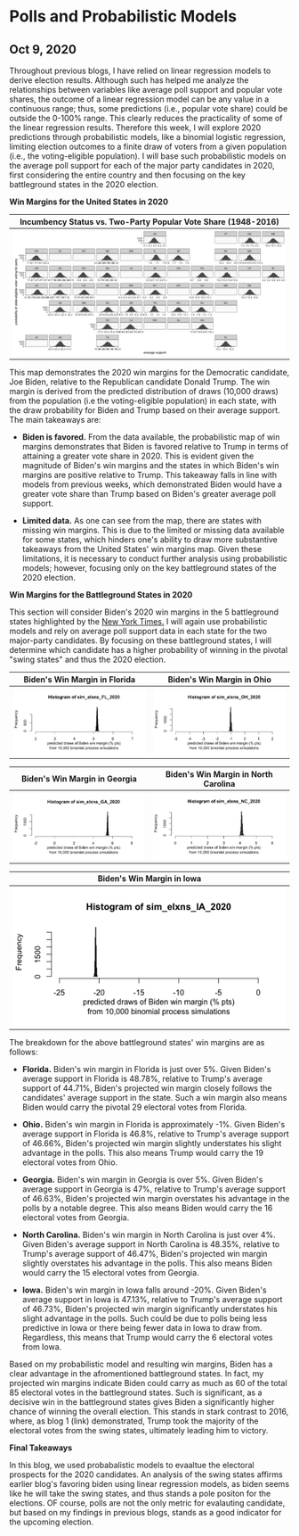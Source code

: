 # Polls and Probabilistic Models
## Oct 9, 2020

Throughout previous blogs, I have relied on linear regression models to derive election results. Although such has helped me analyze the relationships between variables like average poll support and popular vote shares, the outcome of a linear regression model can be any value in a continuous range; thus, some predictions (i.e., popular vote share) could be outside the 0-100% range. This clearly reduces the practicality of some of the linear regression results. Therefore this week, I will explore 2020 predictions through probabilistic models, like a binomial logistic regression, limiting election outcomes to a finite draw of voters from a given population (i.e., the voting-eligible population). I will base such probabilistic models on the average poll support for each of the major party candidates in 2020, first considering the entire country and then focusing on the key battleground states in the 2020 election. 

**Win Margins for the United States in 2020**

|Incumbency Status vs. Two-Party Popular Vote Share (1948-2016) |
|:-:|
|![](Prob1.png)|

This map demonstrates the 2020 win margins for the Democratic candidate, Joe Biden, relative to the Republican candidate Donald Trump. The win margin is derived from the predicted distribution of draws (10,000 draws) from the population (i.e the voting-eligible population) in each state, with the draw probability for Biden and Trump based on their average support. The main takeaways are:

* **Biden is favored.** From the data available, the probabilistic map of win margins demonstrates that Biden is favored relative to Trump in terms of attaining a greater vote share in 2020. This is evident given the magnitude of Biden's win margins and the states in which Biden's win margins are positive relative to Trump. This takeaway falls in line with models from previous weeks, which demonstrated Biden would have a greater vote share than Trump based on Biden's greater average poll support.

* **Limited data.** As one can see from the map, there are states with missing win margins. This is due to the limited or missing data available for some states, which hinders one's ability to draw more substantive takeaways from the United States' win margins map. Given these limitations, it is necessary to conduct further analysis using probabilistic models; however, focusing only on the key battleground states of the 2020 election.

**Win Margins for the Battleground States in 2020**

This section will consider Biden's 2020 win margins in the 5 battleground states highlighted by the [New York Times.](https://www.nytimes.com/interactive/2020/us/elections/election-states-biden-trump.html) I will again use probabilistic models and rely on average poll support data in each state for the two major-party candidates. By focusing on these battleground states, I will determine which candidate has a higher probability of winning in the pivotal "swing states" and thus the 2020 election. 

Biden's Win Margin in Florida  |  Biden's Win Margin in Ohio
:-------------------------:|:-------------------------:
![](Prob2.png)|![](Prob3.png)

Biden's Win Margin in Georgia  |  Biden's Win Margin in North Carolina
:-------------------------:|:-------------------------:
![](Prob4.png)|![](Prob5.png)

|Biden's Win Margin in Iowa |
|:-:|
|![](Prob6.png)|

The breakdown for the above battleground states' win margins are as follows:

* **Florida.** Biden's win margin in Florida is just over 5%. Given Biden's average support in Florida is 48.78%, relative to Trump's average support of 44.71%, Biden's projected win margin closely follows the candidates' average support in the state. Such a win margin also means Biden would carry the pivotal 29 electoral votes from Florida. 

* **Ohio.** Biden's win margin in Florida is approximately -1%. Given Biden's average support in Florida is 46.8%, relative to Trump's average support of 46.66%, Biden's projected win margin slightly understates his slight advantage in the polls. This also means Trump would carry the 19 electoral votes from Ohio. 

* **Georgia.** Biden's win margin in Georgia is over 5%. Given Biden's average support in Georgia is 47%, relative to Trump's average support of 46.63%, Biden's projected win margin overstates his advantage in the polls by a notable degree. This also means Biden would carry the 16 electoral votes from Georgia. 

* **North Carolina.** Biden's win margin in North Carolina is just over 4%. Given Biden's average support in North Carolina is 48.35%, relative to Trump's average support of 46.47%, Biden's projected win margin slightly overstates his advantage in the polls. This also means Biden would carry the 15 electoral votes from Georgia.

* **Iowa.** Biden's win margin in Iowa falls around -20%. Given Biden's average support in Iowa is 47.13%, relative to Trump's average support of 46.73%, Biden's projected win margin significantly understates his slight advantage in the polls. Such could be due to polls being less predictive in Iowa or there being fewer data in Iowa to draw from. Regardless, this means that Trump would carry the 6 electoral votes from Iowa. 

Based on my probabilistic model and resulting win margins, Biden has a clear advantage in the afromentioned battleground states. In fact, my projected win margins indicate Biden could carry as much as 60 of the total 85 electoral votes in the battleground states. Such is significant, as a decisive win in the battleground states gives Biden a significantly higher chance of winning the overall election. This stands in stark contrast to 2016, where, as blog 1 (link) demonstrated, Trump took the majority of the electoral votes from the swing states, ultimately leading him to victory. 

**Final Takeaways**

In this blog, we used probabalistic models to evaaltue the electoral prospects for the 2020 candidates. An analysis of the swing states affirms earlier blog's favoring biden using linear regression models, as biden seems like he will take the swing states, and thus stands a pole positon for the elections. OF course, polls are not the only metric for evalauting candidate, but based on my findings in previous blogs, stands as a good indicator for the upcoming election. 







